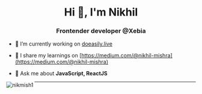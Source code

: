 <h1 align="center">Hi 👋, I'm Nikhil</h1>
<h3 align="center">Frontender developer @Xebia</h3>

- 🔭 I’m currently working on [doeasily.live](https://www.doeasily.live/)

- 📝 I share my learnings on [https://medium.com/@nikhil-mishra](https://medium.com/@nikhil-mishra)

- 💬 Ask me about **JavaScript, ReactJS**


<p><img align="left" src="https://github-readme-stats.vercel.app/api/top-langs?username=nikmish1&show_icons=true&locale=en&layout=compact" alt="nikmish1" /></p>

<!-- <p>&nbsp;<img align="center" src="https://github-readme-stats.vercel.app/api?username=nikmish1&show_icons=true&locale=en" alt="nikmish1" /></p> -->

<hr/>

<!-- <h3 align="left">Connect with me:</h3>
<p align="left">
<a href="https://twitter.com/nikhil_m6" target="blank"><img align="center" src="https://raw.githubusercontent.com/rahuldkjain/github-profile-readme-generator/master/src/images/icons/Social/twitter.svg" alt="nikhil_m6" height="30" width="40" /></a>
<a href="https://linkedin.com/in/nikhil-mishra" target="blank"><img align="center" src="https://raw.githubusercontent.com/rahuldkjain/github-profile-readme-generator/master/src/images/icons/Social/linked-in-alt.svg" alt="nikhil-mishra" height="30" width="40" /></a>
<a href="https://medium.com/@nikhil-mishra" target="blank"><img align="center" src="https://raw.githubusercontent.com/rahuldkjain/github-profile-readme-generator/master/src/images/icons/Social/medium.svg" alt="@nikhil-mishra" height="30" width="40" /></a>
</p>
 -->
